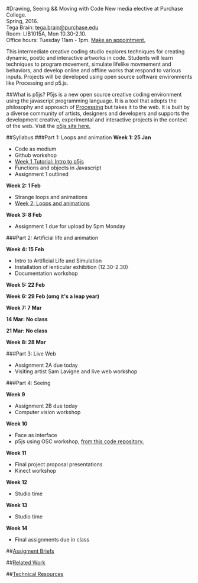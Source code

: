 #Drawing, Seeing && Moving with Code
New media elective at Purchase College.  
Spring, 2016.  
Tega Brain: [tega.brain@purchase.edu](mailto:tega.brain@purchase.edu)  
Room: LIB1015A, Mon 10.30-2.10.  
Office hours: Tuesday 11am - 1pm. [Make an appointment.](https://tegabrain.youcanbook.me/)

This intermediate creative coding studio explores techniques for creating dynamic, poetic and interactive artworks in code. Students will learn techniques to program movement, simulate lifelike movmement and behaviors, and develop online and offline works that respond to various inputs. Projects will be developed using open source software environments like Processing and p5.js.

##What is p5js?
P5js is a new open source creative coding environment using the javascript programming language. It is a tool that adopts the philosophy and approach of <a href="https://processing.org/">Processing</a> but takes it to the web. It is built by a diverse community of artists, designers and developers and supports the development creative, experimental and interactive projects in the context of the web. Visit the <a href="http://p5js.org/">p5js site here.</a>

##Syllabus
###Part 1: Loops and animation
**Week 1: 25 Jan**

* Code as medium
* Github workshop
* [Week 1 Tutorial: Intro to p5js](https://github.com/tegacodes/Drawing-Seeing-Moving-with-Code/blob/master/resources.md)
* Functions and objects in Javascript
* Assignment 1 outlined

**Week 2: 1 Feb**

* Strange loops and animations
* [Week 2: Loops and animations](https://github.com/tegacodes/Drawing-Seeing-Moving-with-Code/blob/master/workshops/week2.md)


**Week 3: 8 Feb**

* Assignment 1 due for upload by 5pm Monday


###Part 2: Artificial life and animation

**Week 4: 15 Feb**

* Intro to Artificial Life and Simulation
* Installation of lenticular exhibition (12.30-2.30)
* Documentation workshop

**Week 5: 22 Feb**

**Week 6: 29 Feb (omg it's a leap year)**

**Week 7: 7 Mar**

**14 Mar: No class**

**21 Mar: No class**

**Week 8: 28 Mar**

###Part 3: Live Web

* Assignment 2A due today
* Visiting artist Sam Lavigne and live web workshop

###Part 4: Seeing

**Week 9**

* Assignment 2B due today
* Computer vision workshop

**Week 10**

* Face as interface
* p5js using OSC workshop, [from this code repository.](https://github.com/tegacodes/p5js-osc)

**Week 11**

* Final project proposal presentations
* Kinect workshop

**Week 12**

* Studio time

**Week 13**

* Studio time

**Week 14** 

* Final assignments due in class


##[Assigment Briefs](https://github.com/tegacodes/Drawing-Seeing-Moving-with-Code/blob/master/assignments.md)

##[Related Work](https://github.com/tegacodes/Drawing-Seeing-Moving-with-Code/blob/master/examples.md)

##[Technical Resources](https://github.com/tegacodes/Drawing-Seeing-Moving-with-Code/blob/master/resources.md)